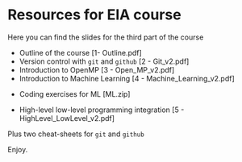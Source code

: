 # Resources for EIA course

Here you can find the slides for the third part of the course

- Outline of the course [1- Outline.pdf]
- Version control with `git` and `github` [2 - Git_v2.pdf]
- Introduction to OpenMP [3 - Open_MP_v2.pdf]
- Introduction to Machine Learning [4 - Machine_Learning_v2.pdf]
* Coding exercises for ML [ML.zip]
- High-level low-level programming integration [5 - HighLevel_LowLevel_v2.pdf]

Plus two cheat-sheets for `git` and `github`

Enjoy.


